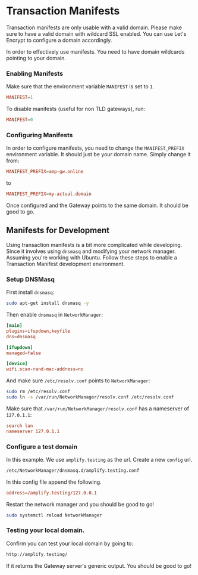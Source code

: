 # Transaction Manifests

Transaction manifests are only usable with a valid domain. Please make sure to have a valid domain with wildcard SSL enabled. You can use Let's Encrypt to configure a domain accordingly.

In order to effectively use manifests. You need to have domain wildcards pointing to your domain.

### Enabling Manifests

Make sure that the environment variable `MANIFEST` is set to `1`.

```conf
MANIFEST=1
```

To disable manifests (useful for non TLD gateways), run:

```conf
MANIFEST=0
```

### Configuring Manifests

In order to configure manifests, you need to change the `MANIFEST_PREFIX` environment variable. It should just be your domain name. Simply change it from:

```conf
MANIFEST_PREFIX=amp-gw.online
```

to

```conf
MANIFEST_PREFIX=my-actual.domain
```

Once configured and the Gateway points to the same domain. It should be good to go.

## Manifests for Development

Using transaction manifests is a bit more complicated while developing. Since it involves using `dnsmasq` and modifying your network manager. Assuming you're working with Ubuntu. Follow these steps to enable a Transaction Manifest development environment.

### Setup DNSMasq

First install `dnsmasq`:

```bash
sudo apt-get install dnsmasq -y
```

Then enable `dnsmasq` in `NetworkManager`:

```conf
[main]
plugins=ifupdown,keyfile
dns=dnsmasq

[ifupdown]
managed=false

[device]
wifi.scan-rand-mac-address=no
```

And make sure `/etc/resolv.conf` points to `NetworkManager`:

```bash
sudo rm /etc/resolv.conf
sudo ln -s /var/run/NetworkManager/resolv.conf /etc/resolv.conf
```

Make sure that `/var/run/NetworkManager/resolv.conf` has a nameserver of `127.0.1.1`:

```conf
search lan
nameserver 127.0.1.1
```

### Configure a test domain

In this example. We use `amplify.testing` as the url. Create a new `config` url.

```bash
/etc/NetworkManager/dnsmasq.d/amplify.testing.conf
```

In this config file append the following.

```conf
address=/amplify.testing/127.0.0.1
```

Restart the network manager and you should be good to go!

```bash
sudo systemctl reload NetworkManager
```

### Testing your local domain.

Confirm you can test your local domain by going to:

```bash
http://amplify.testing/
```

If it returns the Gateway server's generic output. You should be good to go!